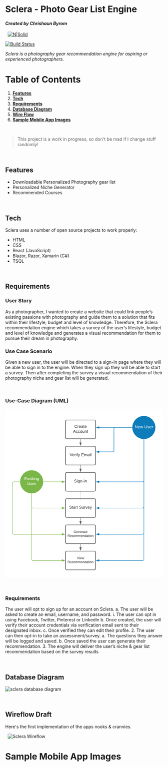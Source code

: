 # Sclera - Photo Gear List Engine
#### *Created by Chrishaun Byrom*
&nbsp;
[![N|Solid](https://cldup.com/dTxpPi9lDf.thumb.png)](https://nodesource.com/products/nsolid)

[![Build Status](https://travis-ci.com/merchp/sclera.svg?branch=master)](https://travis-ci.com/github/merchp/sclera)

*Sclera is a photography gear recommendation engine for aspiring or experienced photographers.*
&nbsp;
# Table of Contents

1. **[Features](#Features)** 
2. **[Tech](#Tech)**
3. **[Requirements](Requirements)**
4. **[Database Diagram](#DatabaseDiagram)**
5. **[Wire Flow](#WireflowDraft)**
6. **[Sample Mobile App Images](#SampleMobileAppImages)**

&nbsp;

> This project is a work in progress, so don't be mad if I change stuff randomly!

&nbsp;
## Features 


- Downloadable Personalized Photography gear list
- Personalized Niche Generator
- Recommended Courses

&nbsp;
## Tech

Sclera uses a number of open source projects to work properly:

- HTML
- CSS
- React (JavaScript)
- Blazor, Razor, Xamarin (C#)
- TSQL


&nbsp;
## Requirements

###  User Story
As a photographer, I wanted to create a website that could link people’s existing passions with photography and guide them to a solution that fits within their lifestyle, budget and level of knowledge. Therefore, the Sclera recommendation engine which takes a survey of the user’s lifestyle, budget and level of knowledge and generates a visual recommendation for them to pursue their dream in photography.

### Use Case Scenario 

Given a new user, the user will be directed to a sign-in page where they will be able to sign in to the engine. When they sign up they will be able to start a survey. Then after completing the survey a visual recommendation of their photography niche and gear list will be generated.

&nbsp;
### Use-Case Diagram (UML)

![sclera Use-Case Diagram](https://github.com/merchp/sclera/blob/3d5898ab8de35b4d9d39e15b7ddcc8f6549bf8f3/UML.png)

&nbsp;
### Requirements 
The user will opt to sign up for an account on Sclera.
a.	The user will be asked to create an email, username, and password.
i.	The user can opt in using Facebook, Twitter, Pinterest or LinkedIn
b.	Once created, the user will verify their account credentials via verification email sent to their designated inbox.
c.	Once verified they can edit their profile.
2.	The user can then opt-in to take an assessment/survey.
a.	The questions they answer will be logged and saved.
b.	Once saved the user can generate their recommendation.
3.	The engine will deliver the user’s niche  & gear list recommendation based on the survey results



&nbsp;
## Database Diagram

![sclera database diagram](https://user-images.githubusercontent.com/46344252/108671946-1cadca00-7496-11eb-9973-67024e2a6691.JPG)

&nbsp;
## Wireflow Draft
Here's the first implementation of the apps nooks & crannies.

&nbsp;
![Sclera Wireflow](https://user-images.githubusercontent.com/46344252/108671452-53371500-7495-11eb-9764-6737901b3530.png)

# Sample Mobile App Images


